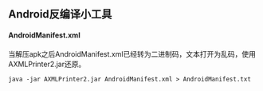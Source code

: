 ## Android反编译小工具
#### AndroidManifest.xml
当解压apk之后AndroidManifest.xml已经转为二进制码，文本打开为乱码，使用AXMLPrinter2.jar还原。

```
java -jar AXMLPrinter2.jar AndroidManifest.xml > AndroidManifest.txt
```


